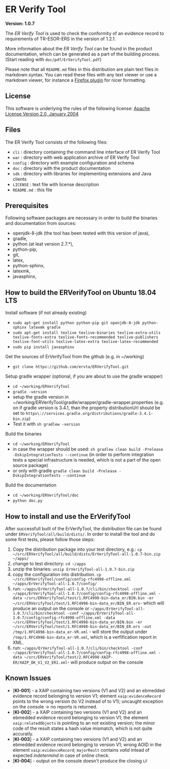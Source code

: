 ER Verify Tool
==============

**Version: 1.0.7**

The _ER Verify Tool_ is used to check the conformity of an evidence record to
requirements of TR-ESOR-ERS in the version of 1.2.1.

More information about the _ER Verify Tool_ can be found in the product
documentation, which can be generated as a part of the building process. 
(Start reading with `doc/pdf/ErVerifyTool.pdf`)

Please note that all `README.md` files in this distribution are plain text
files in markdown syntax. You can read these files with any text viewer or use
a markdown viewer, for instance a
[Firefox plugin](https://addons.mozilla.org/en-US/firefox/addon/markdown-viewer-webext/)
for nicer formatting.

License
-----
This software is underlying the rules of the following license: 
[Apache License Version 2.0, January 2004](http://www.apache.org/licenses/LICENSE-2.0.txt)

Files
-----

The ER Verify Tool consists of the following files:

- `cli`       : directory containing the command line interface of ER Verify
                Tool
- `war`       : directory with web application archive of ER Verify Tool
- `config`    : directory with example configuration and schema
- `doc`       : directory with the product documentation
- `sdk`       : directory with libraries for implementing extensions and Java
                clients
- `LICENSE`   : text file with license description
- `README.md` : this file

Prerequisites
-----
Following software packages are necessary in order to build the binaries and documentation from sources: 

- openjdk-8-jdk (the tool has been tested with this version of java),
- gradle,
- python (at leat version 2.7.*), 
- python-pip, 
- git,
- latex, 
- python-sphinx, 
- latexmk, 
- javasphinx,

How to build the ERVerifyTool on Ubuntu 18.04 LTS
-----
Install software (if not already existing)

- `sudo apt-get install python python-pip git openjdk-8-jdk python-sphinx latexmk gradle`
- `sudo apt-get install texlive texlive-binaries texlive-extra-utils texlive-fonts-extra texlive-fonts-recommended texlive-publishers texlive-font-utils texlive-latex-extra texlive-latex-recommended`
- `sudo pip install javasphinx`

Get the sources of ErVerifyTool from the github (e.g. in ~/working)

- `git clone https://github.com/ervta/ERVerifyTool.git`

Setup gradle wrapper (optional, if you are about to use the gradle wrapper)

- `cd ~/working/ERVerifyTool`
- `gradle -version`
- setup the gradle version in ~/working/ERVerifyTool/gradle/wrapper/gradle-wrapper.properties (e.g. on if gradle version is 3.4.1, than the property distributionUrl should be set to `https\://services.gradle.org/distributions/gradle-3.4.1-bin.zip`)
- Test it with `sh gradlew -version`

Build the binaries

- `cd ~/working/ERVerifyTool`
- in case the wrapper should be used: `sh gradlew clean build -Prelease -DskipIntegrationTests --continue` (in order to perform integration tests a special infrastructure is needed, which is not a part of the open source package)
- or only with gradle `gradle clean build -Prelease -DskipIntegrationTests --continue`

Build the documentation

- `cd ~/working/ERVerifyTool/doc`
- `python doc.py` 

How to install and use the ErVerifyTool
----

After successfull built of the ErVerifyTool, the distribution file can be found under `ERVerifyTool/all/build/dists/`. 
In order to install the tool and do some first tests, please follow those steps:

1. Copy the distribution package into your test directory, e.g.: `cp ~/src/ERVerifyTool/all/build/dists/ErVerifyTool-all-1.0.7-bin.zip ~/apps/`
2. change to test directory: `cd ~/apps`
3. unzip the binaries: `unzip ErVerifyTool-all-1.0.7-bin.zip`
4. copy the configuration into distribution. `cp ~/src/ERVerifyTool/config/config-rfc4998-offline.xml ~/apps/ErVerifyTool-all-1.0.7/config/`
5. run: `~/apps/ErVerifyTool-all-1.0.7/cli/bin/checktool -conf ~/apps/ErVerifyTool-all-1.0.7/config/config-rfc4998-offline.xml -data ~/src/ERVerifyTool/test/1.RFC4998-bin-data_er/BIN.bin -er ~/src/ERVerifyTool/test/1.RFC4998-bin-data_er/BIN_ER.ers`- which will produce an output on the console or `~/apps/ErVerifyTool-all-1.0.7/cli/bin/checktool -conf ~/apps/ErVerifyTool-all-1.0.7/config/config-rfc4998-offline.xml -data ~/src/ERVerifyTool/test/1.RFC4998-bin-data_er/BIN.bin -er ~/src/ERVerifyTool/test/1.RFC4998-bin-data_er/BIN_ER.ers -out /tmp/1.RFC4998-bin-data_er-VR.xml` - will store the output under `/tmp/1.RFC4998-bin-data_er-VR.xml`, which is a verfification report in XML.
6. run: `~/apps/ErVerifyTool-all-1.0.7/cli/bin/checktool -conf ~/apps/ErVerifyTool-all-1.0.7/config/config-rfc4998-offline.xml -data ~/src/ERVerifyTool/test/2.RFC4998-XAIP-ER/XAIP_OK_V1_V2_ER1.xml`- will produce output on the console

  

Known Issues
----

* [**KI-001**] - a XAIP containing two versions (V1 and V2) and an ebmedded evidence record belonging to version V1; element `xaip:evidenceRecord` points to the wrong version (to V2 instead of to V1); uncaught exception on the console -> no reports is returned.
* [**KI-002**] - a XAIP containing two versions (V1 and V2) and an ebmedded evidence record belonging to version V1; the element `xaip:relatedObjects` is pointing to an not existing version; the minor code of the result states a hash value mismatch, which is not quite accuratly.
* [**KI-003**] - a XAIP containing two versions (V1 and V2) and an ebmedded evidence record belonging to version V1; wrong AOID in the element `xaip:evidenceRecord`; `majorReult` contains *valid* intead of expected *indetermind* in case of online check.
* [**KI-004**] - output on the console doesn't produce the closing `LF`
